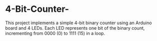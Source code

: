# 4-Bit-Counter-
This project implements a simple 4-bit binary counter using an Arduino board and 4 LEDs. Each LED represents one bit of the binary count, incrementing from 0000 (0) to 1111 (15) in a loop.
